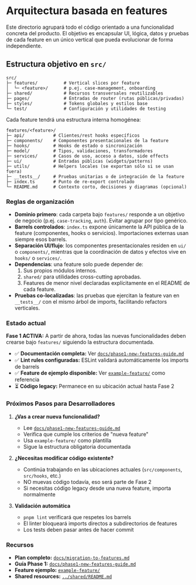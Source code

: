 # Arquitectura basada en features

Este directorio agrupará todo el código orientado a una funcionalidad concreta del producto. El objetivo es encapsular UI, lógica, datos y pruebas de cada feature en un único vertical que pueda evolucionar de forma independiente.

## Estructura objetivo en `src/`

```
src/
├─ features/          # Vertical slices por feature
│  └─ <feature>/      # p.ej. case-management, onboarding
├─ shared/            # Recursos transversales reutilizables
├─ pages/             # Entradas de router (rutas públicas/privadas)
├─ styles/            # Tokens globales y estilos base
└─ test/              # Configuración y utilidades de testing
```

Cada feature tendrá una estructura interna homogénea:

```
features/<feature>/
├─ api/           # Clientes/rest hooks específicos
├─ components/    # Componentes presentacionales de la feature
├─ hooks/         # Hooks de estado o sincronización
├─ model/         # Tipos, validaciones, transformadores
├─ services/      # Casos de uso, acceso a datos, side effects
├─ ui/            # Entradas públicas (widgets/patterns)
├─ utils/         # Helpers locales (se exportan sólo si se usan fuera)
├─ __tests__/     # Pruebas unitarias o de integración de la feature
├─ index.ts       # Punto de re-export controlado
└─ README.md      # Contexto corto, decisiones y diagramas (opcional)
```

### Reglas de organización

- **Dominio primero**: cada carpeta bajo `features/` responde a un objetivo de negocio (p.ej. `case-tracking`, `auth`). Evitar agrupar por tipo genérico.
- **Barrels controlados**: `index.ts` expone únicamente la API pública de la feature (componentes, hooks o servicios). Importaciones externas usan siempre esos barrels.
- **Separación UI/flujo**: los componentes presentacionales residen en `ui/` o `components/`, mientras que la coordinación de datos y efectos vive en `hooks/` o `services/`.
- **Dependencias**: una feature solo puede depender de:
  1. Sus propios módulos internos.
  2. `shared/` para utilidades cross-cutting aprobadas.
  3. Features de menor nivel declaradas explícitamente en el README de cada feature.
- **Pruebas co-localizadas**: las pruebas que ejercitan la feature van en `__tests__/` con el mismo árbol de imports, facilitando refactors verticales.

### Estado actual

**Fase 1 ACTIVA:** A partir de ahora, todas las nuevas funcionalidades deben crearse bajo `features/` siguiendo la estructura documentada.

- ✅ **Documentación completa:** Ver [`docs/phase1-new-features-guide.md`](../../docs/phase1-new-features-guide.md)
- ✅ **Lint rules configuradas:** ESLint validará automáticamente los imports de barrels
- ✅ **Feature de ejemplo disponible:** Ver [`example-feature/`](./example-feature) como referencia
- ⏳ **Código legacy:** Permanece en su ubicación actual hasta Fase 2

### Próximos Pasos para Desarrolladores

1. **¿Vas a crear nueva funcionalidad?**
   - Lee [`docs/phase1-new-features-guide.md`](../../docs/phase1-new-features-guide.md)
   - Verifica que cumple los criterios de "nueva feature"
   - Usa `example-feature/` como plantilla
   - Sigue la estructura obligatoria documentada

2. **¿Necesitas modificar código existente?**
   - Continúa trabajando en las ubicaciones actuales (`src/components`, `src/hooks`, etc.)
   - NO muevas código todavía, eso será parte de Fase 2
   - Si necesitas código legacy desde una nueva feature, importa normalmente

3. **Validación automática**
   - `pnpm lint` verificará que respetes los barrels
   - El linter bloqueará imports directos a subdirectorios de features
   - Los tests deben pasar antes de hacer commit

### Recursos

- **Plan completo:** [`docs/migration-to-features.md`](../../docs/migration-to-features.md)
- **Guía Phase 1:** [`docs/phase1-new-features-guide.md`](../../docs/phase1-new-features-guide.md)
- **Feature ejemplo:** [`example-feature/`](./example-feature)
- **Shared resources:** [`../shared/README.md`](../shared/README.md)
